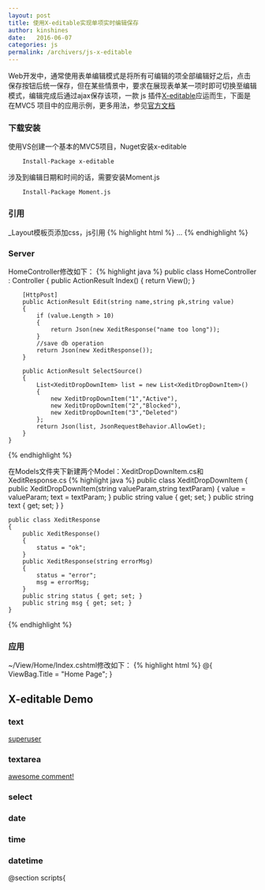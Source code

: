 ```yaml
---
layout: post
title: 使用X-editable实现单项实时编辑保存
author: kinshines
date:   2016-06-07
categories: js
permalink: /archivers/js-x-editable
---
```


<p class="lead">Web开发中，通常使用表单编辑模式是将所有可编辑的项全部编辑好之后，点击保存按钮后统一保存，但在某些情景中，要求在展现表单某一项时即可切换至编辑模式，编辑完成后通过ajax保存该项，一款 js 插件<a href='https://github.com/vitalets/x-editable'>X-editable</a>应运而生，下面是在MVC5 项目中的应用示例，更多用法，参见<a href="http://vitalets.github.io/x-editable/">官方文档</a></p>

### 下载安装
使用VS创建一个基本的MVC5项目，Nuget安装x-editable

        Install-Package x-editable

涉及到编辑日期和时间的话，需要安装Moment.js

        Install-Package Moment.js

### 引用
_Layout模板页添加css，js引用
{% highlight html %}
        <link href="~/Content/bootstrap3-editable/css/bootstrap-editable.css" rel="stylesheet" />
        ...
        <script src="~/Scripts/bootstrap3-editable/js/bootstrap-editable.min.js"></script>
        <script src="~/Scripts/moment.min.js"></script>
{% endhighlight %}

### Server
HomeController修改如下：
{% highlight java %}
    public class HomeController : Controller
    {
        public ActionResult Index()
        {
            return View();
        }

        [HttpPost]
        public ActionResult Edit(string name,string pk,string value)
        {
            if (value.Length > 10)
            {
                return Json(new XeditResponse("name too long"));
            }
            //save db operation
            return Json(new XeditResponse());
        }

        public ActionResult SelectSource()
        {
            List<XeditDropDownItem> list = new List<XeditDropDownItem>()
            {
                new XeditDropDownItem("1","Active"),
                new XeditDropDownItem("2","Blocked"),
                new XeditDropDownItem("3","Deleted")
            };
            return Json(list, JsonRequestBehavior.AllowGet);
        }
    }
{% endhighlight %}

在Models文件夹下新建两个Model：XeditDropDownItem.cs和XeditResponse.cs
{% highlight java %}
    public class XeditDropDownItem
    {
        public XeditDropDownItem(string valueParam,string textParam)
        {
            value = valueParam;
            text = textParam;
        }
        public string value { get; set; }
        public string text { get; set; }
    }

    public class XeditResponse
    {
        public XeditResponse()
        {
            status = "ok";
        }
        public XeditResponse(string errorMsg)
        {
            status = "error";
            msg = errorMsg;
        }
        public string status { get; set; }
        public string msg { get; set; }
    }
{% endhighlight %}
### 应用
~/View/Home/Index.cshtml修改如下：
{% highlight html %}
@{
    ViewBag.Title = "Home Page";
}
<h2>X-editable Demo</h2>
<h3>text</h3>
<div class="row">
    <div class="col-md-3">
        <a href="#" id="username" data-type="text" data-pk="1" data-url="/home/edit" data-title="Enter username">superuser</a>
    </div>
</div>
<h3>textarea</h3>
<div class="row">
    <div class="col-md-3">
        <a href="#" id="comments" data-type="textarea" data-pk="1">awesome comment!</a>
    </div>
</div>
<h3>select</h3>
<div class="row">
    <div class="col-md-3">
        <a href="#" id="status" data-type="select" data-pk="1"></a>
    </div>
</div>
<h3>date</h3>
<div class="row">
    <div class="col-md-3">
        <a href="#" id="date" data-pk="1"  data-value="2016-07-07" data-title="Select date"></a>
    </div>
</div>
<h3>time</h3>
<div class="row">
    <div class="col-md-3">
        <a href="#" id="time" data-pk="1" data-value="11:48" data-title="Select time"></a>
    </div>
</div>
<h3>datetime</h3>
<div class="row">
    <div class="col-md-6">
        <a href="#" id="datetime" data-pk="1" data-value="2016-07-07 11:48" data-title="Select datetime"></a>
    </div>
</div>

@section scripts{ 
    <script>
        $.fn.editable.defaults.mode = 'inline';
        $.fn.combodate.defaults.minYear = 2010;
        $.fn.combodate.defaults.maxYear = 2020;
        $.fn.combodate.defaults.firstItem = name;
        $(function () {
            $('#username').editable({
                success: function (response, newValue) {
                    if (response.status == 'error') return response.msg; //msg will be shown in editable form
                }
            });

            $('#comments').editable({
                url:'/home/edit',
                title: 'Enter comments',
                rows: 10,
                success: function (response, newValue) {
                    if (response.status == 'error') return response.msg; //msg will be shown in editable form
                }
            });

            $('#status').editable({
                url: '/home/edit',
                title:'Select status',
                value: 2,
                source: '/home/selectsource'
            });

            $('#date').editable({
                type:'combodate',
                url: '/home/edit',
                format: 'YYYY-MM-DD',
                template: 'YYYY-MM-DD',
                success: function (response, newValue) {
                    if (response.status == 'error') return response.msg; //msg will be shown in editable form
                }
            });
            $('#time').editable({
                type: 'combodate',
                url: '/home/edit',
                format: 'HH:mm',
                template: 'HH:mm',
                combodate: {
                    minuteStep: 1,
                },
                success: function (response, newValue) {
                    if (response.status == 'error') return response.msg; //msg will be shown in editable form
                }
            });

            $('#datetime').editable({
                type: 'combodate',
                format: 'YYYY-MM-DD HH:mm',
                template:'YYYY-MM-DD HH:mm',
                combodate: {
                    maxYear: 2017,
                    minuteStep: 1,
                },
                success: function (response, newValue) {
                    if (response.status == 'error') return response.msg; //msg will be shown in editable form
                }
            });
        });
    </script>
}
{% endhighlight %}

### 效果
#### Demo
![Demo](https://kinshines.github.io/img/js-xeditable/x-editable_1.png)
#### text
![text](https://kinshines.github.io/img/js-xeditable/x-editable_2.png)
#### text with error
![text with error](https://kinshines.github.io/img/js-xeditable/x-editable_3.png)
#### textarea
![textarea](https://kinshines.github.io/img/js-xeditable/x-editable_4.png)
#### select
![select](https://kinshines.github.io/img/js-xeditable/x-editable_5.png)
#### datetime
![datetime](https://kinshines.github.io/img/js-xeditable/x-editable_6.png)





